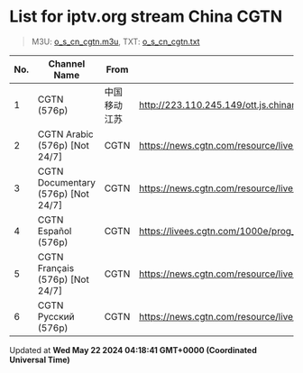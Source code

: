 # List for **iptv.org stream China CGTN**

> M3U: [o_s_cn_cgtn.m3u](/o_s_cn_cgtn.m3u), TXT: [o_s_cn_cgtn.txt](/txt/o_s_cn_cgtn.txt)

| No. | Channel Name | From | Source |
| --- | ------------ | ---- | ------ |
| 1 | CGTN (576p) | 中国移动江苏 | <http://223.110.245.149/ott.js.chinamobile.com/PLTV/3/224/3221225917/index.m3u8> |
| 2 | CGTN Arabic (576p) [Not 24/7] | CGTN | <https://news.cgtn.com/resource/live/arabic/cgtn-a.m3u8> |
| 3 | CGTN Documentary (576p) [Not 24/7] | CGTN | <https://news.cgtn.com/resource/live/document/cgtn-doc.m3u8> |
| 4 | CGTN Español (576p) | CGTN | <https://livees.cgtn.com/1000e/prog_index.m3u8> |
| 5 | CGTN Français (576p) [Not 24/7] | CGTN | <https://news.cgtn.com/resource/live/french/cgtn-f.m3u8> |
| 6 | CGTN Русский (576p) | CGTN | <https://news.cgtn.com/resource/live/russian/cgtn-r.m3u8> |

Updated at **Wed May 22 2024 04:18:41 GMT+0000 (Coordinated Universal Time)**
